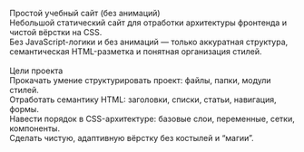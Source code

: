 Простой учебный сайт (без анимаций)<br>
Небольшой статический сайт для отработки архитектуры фронтенда и чистой вёрстки на CSS.<br>
Без JavaScript-логики и без анимаций — только аккуратная структура, семантическая HTML-разметка и понятная организация стилей.<br>
<br>
Цели проекта<br>
Прокачать умение структурировать проект: файлы, папки, модули стилей.<br>
Отработать семантику HTML: заголовки, списки, статьи, навигация, формы.<br>
Навести порядок в CSS-архитектуре: базовые слои, переменные, сетки, компоненты.<br>
Сделать чистую, адаптивную вёрстку без костылей и “магии”.<br>
